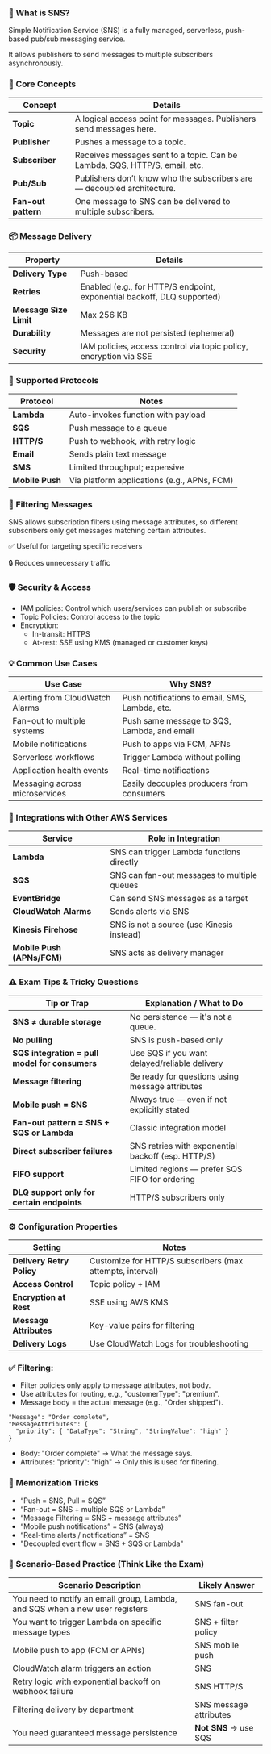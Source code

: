 ### 🧠 What is SNS?
Simple Notification Service (SNS) is a fully managed, serverless, push-based pub/sub messaging service.

It allows publishers to send messages to multiple subscribers asynchronously.

### 📌 Core Concepts
| Concept             | Details                                                                    |
| ------------------- | -------------------------------------------------------------------------- |
| **Topic**           | A logical access point for messages. Publishers send messages here.        |
| **Publisher**       | Pushes a message to a topic.                                               |
| **Subscriber**      | Receives messages sent to a topic. Can be Lambda, SQS, HTTP/S, email, etc. |
| **Pub/Sub**         | Publishers don’t know who the subscribers are — decoupled architecture.    |
| **Fan-out pattern** | One message to SNS can be delivered to multiple subscribers.               |


### 📦 Message Delivery
| Property               | Details                                                                 |
| ---------------------- | ----------------------------------------------------------------------- |
| **Delivery Type**      | Push-based                                                              |
| **Retries**            | Enabled (e.g., for HTTP/S endpoint, exponential backoff, DLQ supported) |
| **Message Size Limit** | Max 256 KB                                                              |
| **Durability**         | Messages are not persisted (ephemeral)                                  |
| **Security**           | IAM policies, access control via topic policy, encryption via SSE       |

### 🧩 Supported Protocols
| Protocol        | Notes                                       |
| --------------- | ------------------------------------------- |
| **Lambda**      | Auto-invokes function with payload          |
| **SQS**         | Push message to a queue                     |
| **HTTP/S**      | Push to webhook, with retry logic           |
| **Email**       | Sends plain text message                    |
| **SMS**         | Limited throughput; expensive               |
| **Mobile Push** | Via platform applications (e.g., APNs, FCM) |

### 🎯 Filtering Messages
SNS allows subscription filters using message attributes, so different subscribers only get messages matching certain attributes.

✅ Useful for targeting specific receivers

🔒 Reduces unnecessary traffic

### 🛡️ Security & Access
- IAM policies: Control which users/services can publish or subscribe 
- Topic Policies: Control access to the topic
- Encryption:
  - In-transit: HTTPS 
  - At-rest: SSE using KMS (managed or customer keys)

### 💡 Common Use Cases
| Use Case                        | Why SNS?                                       |
| ------------------------------- | ---------------------------------------------- |
| Alerting from CloudWatch Alarms | Push notifications to email, SMS, Lambda, etc. |
| Fan-out to multiple systems     | Push same message to SQS, Lambda, and email    |
| Mobile notifications            | Push to apps via FCM, APNs                     |
| Serverless workflows            | Trigger Lambda without polling                 |
| Application health events       | Real-time notifications                        |
| Messaging across microservices  | Easily decouples producers from consumers      |

### 🔗 Integrations with Other AWS Services
| Service                    | Role in Integration                         |
| -------------------------- | ------------------------------------------- |
| **Lambda**                 | SNS can trigger Lambda functions directly   |
| **SQS**                    | SNS can fan-out messages to multiple queues |
| **EventBridge**            | Can send SNS messages as a target           |
| **CloudWatch Alarms**      | Sends alerts via SNS                        |
| **Kinesis Firehose**       | SNS is not a source (use Kinesis instead)   |
| **Mobile Push (APNs/FCM)** | SNS acts as delivery manager                |


### ⚠️ Exam Tips & Tricky Questions
| Tip or Trap                                    | Explanation / What to Do                           |
| ---------------------------------------------- | -------------------------------------------------- |
| **SNS ≠ durable storage**                      | No persistence — it's not a queue.                 |
| **No pulling**                                 | SNS is push-based only                             |
| **SQS integration = pull model for consumers** | Use SQS if you want delayed/reliable delivery      |
| **Message filtering**                          | Be ready for questions using message attributes    |
| **Mobile push = SNS**                          | Always true — even if not explicitly stated        |
| **Fan-out pattern = SNS + SQS or Lambda**      | Classic integration model                          |
| **Direct subscriber failures**                 | SNS retries with exponential backoff (esp. HTTP/S) |
| **FIFO support**                               | Limited regions — prefer SQS FIFO for ordering     |
| **DLQ support only for certain endpoints**     | HTTP/S subscribers only                            |


### ⚙️ Configuration Properties
| Setting                   | Notes                                                     |
| ------------------------- | --------------------------------------------------------- |
| **Delivery Retry Policy** | Customize for HTTP/S subscribers (max attempts, interval) |
| **Access Control**        | Topic policy + IAM                                        |
| **Encryption at Rest**    | SSE using AWS KMS                                         |
| **Message Attributes**    | Key-value pairs for filtering                             |
| **Delivery Logs**         | Use CloudWatch Logs for troubleshooting                   |

### ✅ Filtering:
- Filter policies only apply to message attributes, not body.
- Use attributes for routing, e.g., "customerType": "premium".
- Message body = the actual message (e.g., "Order shipped").
```
"Message": "Order complete",
"MessageAttributes": {
  "priority": { "DataType": "String", "StringValue": "high" }
}
```
- Body: "Order complete" → What the message says.
- Attributes: "priority": "high" → Only this is used for filtering.

### 🧠 Memorization Tricks
- “Push = SNS, Pull = SQS” 
- “Fan-out = SNS + multiple SQS or Lambda” 
- “Message Filtering = SNS + message attributes” 
- “Mobile push notifications” = SNS (always)
- “Real-time alerts / notifications” = SNS
- "Decoupled event flow = SNS + SQS or Lambda"

### 🧪 Scenario-Based Practice (Think Like the Exam)
| Scenario Description                                                         | Likely Answer          |
| ---------------------------------------------------------------------------- | ---------------------- |
| You need to notify an email group, Lambda, and SQS when a new user registers | SNS fan-out            |
| You want to trigger Lambda on specific message types                         | SNS + filter policy    |
| Mobile push to app (FCM or APNs)                                             | SNS mobile push        |
| CloudWatch alarm triggers an action                                          | SNS                    |
| Retry logic with exponential backoff on webhook failure                      | SNS HTTP/S             |
| Filtering delivery by department                                             | SNS message attributes |
| You need guaranteed message persistence                                      | **Not SNS** → use SQS  |


